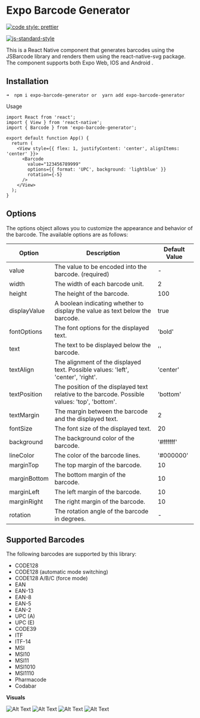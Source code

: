 # Expo Barcode Generator

[![code style: prettier](https://img.shields.io/badge/code_style-prettier-ff69b4.svg?style=flat-square)](https://github.com/prettier/prettier)

[![js-standard-style](https://cdn.rawgit.com/standard/standard/master/badge.svg)](http://standardjs.com)

This is a React Native component that generates barcodes using the JSBarcode library and renders them using the react-native-svg package. The component supports both Expo Web, IOS and Android .

## Installation

`➜  npm i expo-barcode-generator or  yarn add expo-barcode-generator
`<br>

Usage

```
import React from 'react';
import { View } from 'react-native';
import { Barcode } from 'expo-barcode-generator';

export default function App() {
  return (
    <View style={{ flex: 1, justifyContent: 'center', alignItems: 'center' }}>
      <Barcode
        value="123456789999"
        options={{ format: 'UPC', background: 'lightblue' }}
        rotation={-5}
      />
    </View>
  );
}

```

## Options

The options object allows you to customize the appearance and behavior of the barcode. The available options are as follows:

| Option       | Description                                                                                   | Default Value |
| ------------ | --------------------------------------------------------------------------------------------- | ------------- |
| value        | The value to be encoded into the barcode. (required)                                          | -             |
| width        | The width of each barcode unit.                                                               | 2             |
| height       | The height of the barcode.                                                                    | 100           |
| displayValue | A boolean indicating whether to display the value as text below the barcode.                  | true          |
| fontOptions  | The font options for the displayed text.                                                      | 'bold'        |
| text         | The text to be displayed below the barcode.                                                   | ''            |
| textAlign    | The alignment of the displayed text. Possible values: 'left', 'center', 'right'.              | 'center'      |
| textPosition | The position of the displayed text relative to the barcode. Possible values: 'top', 'bottom'. | 'bottom'      |
| textMargin   | The margin between the barcode and the displayed text.                                        | 2             |
| fontSize     | The font size of the displayed text.                                                          | 20            |
| background   | The background color of the barcode.                                                          | '#ffffff'     |
| lineColor    | The color of the barcode lines.                                                               | '#000000'     |
| marginTop    | The top margin of the barcode.                                                                | 10            |
| marginBottom | The bottom margin of the barcode.                                                             | 10            |
| marginLeft   | The left margin of the barcode.                                                               | 10            |
| marginRight  | The right margin of the barcode.                                                              | 10            |
| rotation     | The rotation angle of the barcode in degrees.                                                 | -             |

## Supported Barcodes

The following barcodes are supported by this library:

- CODE128
- CODE128 (automatic mode switching)
- CODE128 A/B/C (force mode)
- EAN
- EAN-13
- EAN-8
- EAN-5
- EAN-2
- UPC (A)
- UPC (E)
- CODE39
- ITF
- ITF-14
- MSI
- MSI10
- MSI11
- MSI1010
- MSI1110
- Pharmacode
- Codabar

**Visuals**

![Alt Text](https://camo.githubusercontent.com/404f39cb4d4cee82fb21ac231861b2a9888c1719ab88aca148047a7af310d8ec/687474703a2f2f6c696e64656c6c2e6d652f4a73426172636f64652f6f746865722f6c6f676f2e737667)
![Alt Text](https://camo.githubusercontent.com/8b65951921e8906aa27e8e717fe7c5462d4cfcd58b94f0c4e201ee6c2114c797/68747470733a2f2f73332d65752d776573742d312e616d617a6f6e6177732e636f6d2f6a732d626172636f64652f626172636f6465732f73696d706c652e737667)
![Alt Text](https://camo.githubusercontent.com/109780a5f6f8ec7994c17dd2e746b3821ee075bbed74148d81a01b56b4d9d4dd/68747470733a2f2f73332d65752d776573742d312e616d617a6f6e6177732e636f6d2f6a732d626172636f64652f626172636f6465732f696e69742e737667)
![Alt Text](https://camo.githubusercontent.com/6bd5090fb1fe8b2523b826d00242e6b257c7d193c13fb79fbda32676b32e4ba9/68747470733a2f2f73332d65752d776573742d312e616d617a6f6e6177732e636f6d2f6a732d626172636f64652f626172636f6465732f616476616e6365642e737667)
